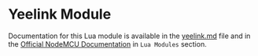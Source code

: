 # Yeelink Module

Documentation for this Lua module is available in the [yeelink.md](../../docs/en/lua-modules/yeelink.md) file and in the [Official NodeMCU Documentation](https://nodemcu.readthedocs.io/) in `Lua Modules` section.